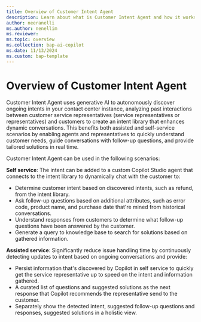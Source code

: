 ```yaml
---
title: Overview of Customer Intent Agent
description: Learn about what is Customer Intent Agent and how it works in Dynamics 365 Contact Center and Dynamics 365 Customer Service.
author: neeranelli
ms.author: nenellim
ms.reviewer: 
ms.topic: overview
ms.collection: bap-ai-copilot
ms.date: 11/13/2024
ms.custom: bap-template
---
```


# Overview of Customer Intent Agent

Customer Intent Agent uses generative AI to autonomously discover ongoing intents in your contact center instance, analyzing past interactions between customer service representatives (service representatives or representatives) and customers to create an intent library that enhances dynamic conversations. This benefits both assisted and self-service scenarios by enabling agents and representatives to quickly understand customer needs, guide conversations with follow-up questions, and provide tailored solutions in real time. 

Customer Intent Agent can be used in the following scenarios:

**Self service**: The intent can be added to a custom Copilot Studio agent that connects to the intent library to dynamically chat with the customer to:

- Determine customer intent based on discovered intents, such as refund, from the intent library.
- Ask follow-up questions based on additional attributes, such as error code, product name, and purchase date that're mined from historical conversations.
- Understand responses from customers to determine what follow-up questions have been answered by the customer.
- Generate a query to knowledge base to search for solutions based on gathered information.

**Assisted service**: Significantly reduce issue handling time by continuously detecting updates to intent based on ongoing conversations and provide: 
- Persist information that's discovered by Copilot in self service to quickly get the service representative up to speed on the intent and information gathered.
- A curated list of questions and suggested solutions as the next response that Copilot recommends the representative send to the customer.
- Separately show the detected intent, suggested follow-up questions and responses, suggested solutions in a holistic view.